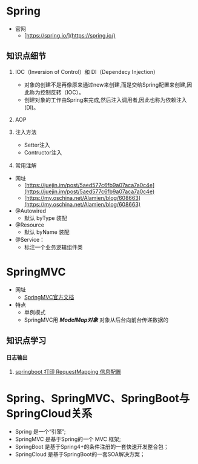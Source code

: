 # Spring

- 官网
   - [https://spring.io/](https://spring.io/) 


## 知识点细节

1. IOC（Inversion of Control）和 DI（Dependecy Injection）
	- 对象的创建不是再像原来通过new来创建,而是交给Spring配置来创建,因此称为控制反转（IOC）。
	- 创建对象的工作由Spring来完成,然后注入调用者,因此也称为依赖注入(DI)。
2. AOP
3. 注入方法
	- Setter注入
	- Contructor注入
  
4. 常用注解
- 网址 
     - [https://juejin.im/post/5aed577c6fb9a07aca7a0c4e](https://juejin.im/post/5aed577c6fb9a07aca7a0c4e)
     - [https://my.oschina.net/Alamien/blog/608663](https://my.oschina.net/Alamien/blog/608663)  
- @Autowired
   - 默认 byType 装配
- @Resource
  - 默认 byName 装配
- @Service：
   - 标注一个业务逻辑组件类




# SpringMVC
- 网址
   -  [SpringMVC官方文档](https://docs.spring.io/spring/docs/4.3.22.RELEASE/spring-framework-reference/htmlsingle/#spring-web)
- 特点
   - 单例模式
   - SpringMVC用 ***ModelMap对象*** 对象从后台向前台传递数据的  

## 知识点学习
#### 日志输出
1. [springboot 打印 RequestMapping 信息配置](https://blog.csdn.net/tengdazhang770960436/article/details/88979738)





# Spring、SpringMVC、SpringBoot与SpringCloud关系
- Spring 是一个“引擎”;
- SpringMVC 是基于Spring的一个 MVC 框架;
- SpringBoot 是基于Spring4+的条件注册的一套快速开发整合包；
- SpringCloud 是基于SpringBoot的一套SOA解决方案；